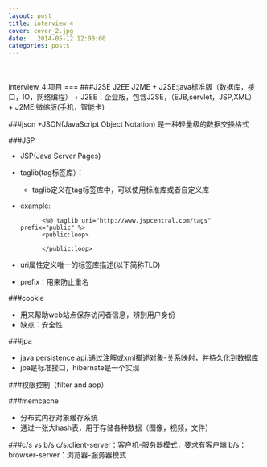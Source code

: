 ```yaml
---
layout: post
title: interview 4
cover: cover_2.jpg
date:   2014-05-12 12:00:00
categories: posts
---
```

<br/>
<br/>
interview_4:项目
===
###J2SE J2EE J2ME
+ J2SE:java标准版（数据库，接口，IO，网络编程）
+ J2EE：企业版，包含J2SE，（EJB,servlet，JSP,XML）
+ J2ME:微缩版(手机，智能卡)

###json
+JSON(JavaScript Object Notation) 是一种轻量级的数据交换格式

###JSP
+ JSP(Java Server Pages) 
+ taglib(tag标签库）：
	+ taglib定义在tag标签库中，可以使用标准库或者自定义库
+ example:

			<%@ taglib uri="http://www.jspcentral.com/tags" prefix="public" %>
			<public:loop>

			</public:loop>
+  uri属性定义唯一的标签库描述(以下简称TLD)
+  prefix：用来防止重名

###cookie
+ 用来帮助web站点保存访问者信息，辨别用户身份
+ 缺点：安全性

###jpa
+ java persistence api:通过注解或xml描述对象-关系映射，并持久化到数据库
+ jpa是标准接口，hibernate是一个实现

###权限控制（filter and aop）


###memcache
+ 分布式内存对象缓存系统
+ 通过一张大hash表，用于存储各种数据（图像，视频，文件）

###c/s vs b/s
c/s:client-server：客户机-服务器模式，要求有客户端
b/s：browser-server：浏览器-服务器模式
